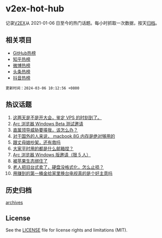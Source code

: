 # v2ex-hot-hub

 记录[V2EX](https://www.v2ex.com/)从 2021-01-06 日至今的热门话题。每小时抓取一次数据，按天[归档](archives)。
 
 ## 相关项目

- [GitHub热榜](https://github.com/snaildev/github-hot-hub)
- [知乎热榜](https://github.com/snaildev/zhihu-hot-hub)
- [微博热榜](https://github.com/snaildev/weibo-hot-hub)
- [头条热榜](https://github.com/snaildev/toutiao-hot-hub)
- [抖音热榜](https://github.com/snaildev/douyin-hot-hub)


 `更新时间：2024-03-06 10:12:56 +0800`

## 热议话题

1. [这两天是不是开大会，鉴定 VPS 的时刻到了。](https://www.v2ex.com/t/1020683)
1. [Arc 浏览器 Windows Beta 测试邀请](https://www.v2ex.com/t/1020905)
1. [直属领导威胁要揍我，该怎么办？](https://www.v2ex.com/t/1020754)
1. [对于国外的人来说， macbook 8G 内存是绝对够用的](https://www.v2ex.com/t/1020715)
1. [跟丈母娘吵架，还有救吗](https://www.v2ex.com/t/1020932)
1. [大家平时用的都是什么邮箱捏？](https://www.v2ex.com/t/1020706)
1. [Arc 浏览器 Windows 版邀请（限 5 人）](https://www.v2ex.com/t/1020899)
1. [被苹果生态绑住了](https://www.v2ex.com/t/1020840)
1. [老人把旧台式卖了，硬盘没格式化，怎么止损？](https://www.v2ex.com/t/1020733)
1. [用赚到的第一桶金给家里换台电视真的是个好主意吗](https://www.v2ex.com/t/1020697)

## 历史归档

[archives](archives)

## License

See the [LICENSE](LICENSE) file for license rights and limitations (MIT).
